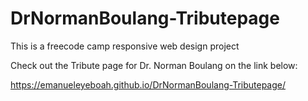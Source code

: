 # DrNormanBoulang-Tributepage

This is a freecode camp responsive web design project

Check out the Tribute page for Dr. Norman Boulang on the link below:

https://emanueleyeboah.github.io/DrNormanBoulang-Tributepage/




